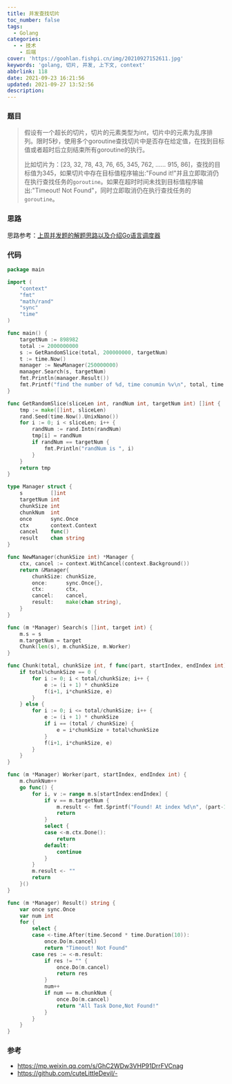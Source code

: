 ```yaml
---
title: 并发查找切片
toc_number: false
tags:
  - Golang
categories:
  - - 技术
    - 后端
cover: 'https://goohlan.fishpi.cn/img/20210927152611.jpg'
keywords: 'golang, 切片, 并发, 上下文, context'
abbrlink: 118
date: 2021-09-23 16:21:56
updated: 2021-09-27 13:52:56
description:
---
```


### 题目

> 假设有一个超长的切片，切片的元素类型为int，切片中的元素为乱序排列。限时5秒，使用多个goroutine查找切片中是否存在给定值，在找到目标值或者超时后立刻结束所有goroutine的执行。
>
> 
>
> 比如切片为：[23, 32, 78, 43, 76, 65, 345, 762, …… 915, 86]，查找的目标值为345，如果切片中存在目标值程序输出:"Found it!"并且立即取消仍在执行查找任务的`goroutine`。如果在超时时间未找到目标值程序输出:"Timeout! Not Found"，同时立即取消仍在执行查找任务的`goroutine`。

### 思路

思路参考：[上周并发题的解题思路以及介绍Go语言调度器](https://mp.weixin.qq.com/s/GhC2WDw3VHP91DrrFVCnag)

### 代码

```go
package main

import (
	"context"
	"fmt"
	"math/rand"
	"sync"
	"time"
)

func main() {
	targetNum := 898982
	total := 2000000000
	s := GetRandomSlice(total, 200000000, targetNum)
	t := time.Now()
	manager := NewManager(250000000)
	manager.Search(s, targetNum)
	fmt.Println(manager.Result())
	fmt.Printf("find the number of %d, time conumin %v\n", total, time.Since(t))
}

func GetRandomSlice(sliceLen int, randNum int, targetNum int) []int {
	tmp := make([]int, sliceLen)
	rand.Seed(time.Now().UnixNano())
	for i := 0; i < sliceLen; i++ {
		randNum := rand.Intn(randNum)
		tmp[i] = randNum
		if randNum == targetNum {
			fmt.Println("randNum is ", i)
		}
	}
	return tmp
}

type Manager struct {
	s         []int
	targetNum int
	chunkSize int
	chunkNum  int
	once      sync.Once
	ctx       context.Context
	cancel    func()
	result    chan string
}

func NewManager(chunkSize int) *Manager {
	ctx, cancel := context.WithCancel(context.Background())
	return &Manager{
		chunkSize: chunkSize,
		once:      sync.Once{},
		ctx:       ctx,
		cancel:    cancel,
		result:    make(chan string),
	}
}

func (m *Manager) Search(s []int, target int) {
	m.s = s
	m.targetNum = target
	Chunk(len(s), m.chunkSize, m.Worker)
}

func Chunk(total, chunkSize int, f func(part, startIndex, endIndex int)) {
	if total%chunkSize == 0 {
		for i := 0; i < total/chunkSize; i++ {
			e := (i + 1) * chunkSize
			f(i+1, i*chunkSize, e)
		}
	} else {
		for i := 0; i <= total/chunkSize; i++ {
			e := (i + 1) * chunkSize
			if i == (total / chunkSize) {
				e = i*chunkSize + total%chunkSize
			}
			f(i+1, i*chunkSize, e)
		}
	}
}

func (m *Manager) Worker(part, startIndex, endIndex int) {
	m.chunkNum++
	go func() {
		for i, v := range m.s[startIndex:endIndex] {
			if v == m.targetNum {
				m.result <- fmt.Sprintf("Found! At index %d\n", (part-1)*m.chunkSize+i)
				return
			}
			select {
			case <-m.ctx.Done():
				return
			default:
				continue
			}
		}
		m.result <- ""
		return
	}()
}

func (m *Manager) Result() string {
	var once sync.Once
	var num int
	for {
		select {
		case <-time.After(time.Second * time.Duration(10)):
			once.Do(m.cancel)
			return "Timeout! Not Found"
		case res := <-m.result:
			if res != "" {
				once.Do(m.cancel)
				return res
			}
			num++
			if num == m.chunkNum {
				once.Do(m.cancel)
				return "All Task Done,Not Found!"
			}
		}
	}
}

```

### 参考

- https://mp.weixin.qq.com/s/GhC2WDw3VHP91DrrFVCnag
- https://github.com/cuteLittleDevil/-
